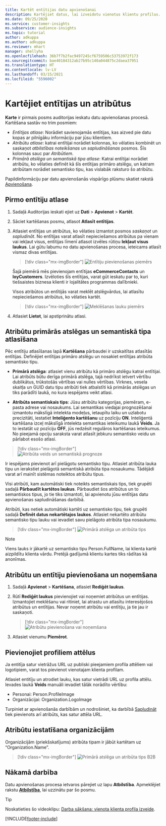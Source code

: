 ```yaml
---
title: Kartēt entītijas datu apvienošanai
description: Kartējiet datus, lai izveidotu vienotus klientu profilus.
ms.date: 09/25/2020
ms.service: customer-insights
ms.subservice: audience-insights
ms.topic: tutorial
author: adkuppa
ms.author: adkuppa
ms.reviewer: mhart
manager: shellyha
ms.openlocfilehash: 36b7f7b2fac9497245cf6759506c53753972f173
ms.sourcegitcommit: bae40184312ab27b95c140a044875c2daea37951
ms.translationtype: HT
ms.contentlocale: lv-LV
ms.lasthandoff: 03/15/2021
ms.locfileid: "5596002"
---
```

# <a name="map-entities-and-attributes"></a>Kartējiet entītijas un atribūtus

**Karte** ir pirmais posms auditorijas ieskatu datu apvienošanas procesā. Kartēšana sastāv no trim posmiem:

- *Entītijas atlase*: Norādiet savienojamās entītijas, kas aizved pie datu kopas ar pilnīgāku informāciju par jūsu klientiem.
- *Atribūtu atlase*: katrai entītijai norādiet kolonnas, ko vēlaties kombinēt un saskaņot *atbilstības noteikšanas* un *sapludināšanas* posmos. Šīs kolonnas sauc par *Atribūtiem*.
- *Primārā atslēga un semantiskā tipa atlase*: Katrai entītijai norādiet atribūtu, ko vēlaties definēt kā šīs entītijas primāro atslēgu, un katram atribūtam norādiet semantisko tipu, kas vislabāk raksturo šo atribūtu.

Papildinformāciju par datu apvienošanās vispārīgo plūsmu skatiet rakstā [Apvienošana](data-unification.md).

## <a name="select-the-first-entities"></a>Pirmo entītiju atlase

1. Sadaļā Auditorijas ieskati ejiet uz **Dati** > **Apvienot** > **Kartēt**.

2. Sāciet kartēšanas posmu, atlasot **Atlasīt entītijas**.

3. Atlasiet entītijas un atribūtus, ko vēlaties izmantot posmos *saskaņot* un *sapludināt*. No entītijas varat atlasīt nepieciešamos atribūtus pa vienam vai iekļaut visus, entītijas līmenī atlasot izvēles rūtiņu **Iekļaut visus laukus**. Lai gūtu labumu no datu apvienošanas procesa, ieteicams atlasīt vismaz divas entītijas.

   > [!div class="mx-imgBorder"]
   > ![Entītiju pievienošanas piemērs](media/data-manager-configure-map-add-entities-example.png "Entītiju pievienošanas piemērs")

   Šajā piemērā mēs pievienojam entītijas **eCommerceContacts** un **loyCustomers**. Izvēloties šīs entītijas, varat gūt ieskatu par to, kuri tiešsaistes biznesa klienti ir lojalitātes programmas dalībnieki.
   
   Visos atribūtos un entītijās varat meklēt atslēgvārdus, lai atlasītu nepieciešamos atribūtus, ko vēlaties kartēt.
   
     > [!div class="mx-imgBorder"]
   > ![Meklēšanas lauku piemērs](media/data-manager-configure-map-search-fields-example.png "Meklēšanas lauku piemērs")

4. Atlasiet **Lietot**, lai apstiprinātu atlasi.

## <a name="select-primary-key-and-semantic-type-for-attributes"></a>Atribūtu primārās atslēgas un semantiskā tipa atlasīšana

Pēc entītiju atlasīšanas lapā **Kartēšana** pārbaudei ir uzskaitītas atlasītās entītijas. Definējiet entītijas primāro atslēgu un nosakiet entītijas atribūta semantisko tipu.

- **Primārā atslēga**: atlasiet vienu atribūtu kā primāro atslēgu katrai entītijai. Lai atribūts būtu derīga primārā atslēga, tajā nedrīkst ietvert vērtību dublikātus, trūkstošās vērtības vai nulles vērtības. Virknes, vesela skaitļa un GUID datu tipu atribūti tiek atbalstīti kā primārās atslēgas un tiks parādīti laukā, no kura iespējams veikt atlasi.

- **Atribūta semantiskais tips**: Jūsu atribūtu kategorijas, piemēram, e-pasta adrese vai nosaukums. Lai semantikas viedajai prognozēšanai izmantotu mākslīgā intelekta modeļus, ietaupītu laiku un uzlabotu precizitāti, iestatiet **Inteliģento kartēšanu** uz pozīciju **ON**. Inteliģentā kartēšana izceļ mākslīgā intelekta semantikas ieteikumu laukā **Veids**. Ja to iestatāt uz pozīciju **OFF**, jūs redzēsit regulāros kartēšanas ieteikumus. No pieejamā opciju saraksta varat atlasīt jebkuru semantisko veidu un pārlabot esošo atlasi.

> [!div class="mx-imgBorder"]
> ![Atribūta veids un semantiskā prognoze](media/data-manager-configure-map-add-attributes-semantic-prediction.png "Atribūta veids un semantiskā prognoze")

Ir iespējams pievienot arī pielāgotu semantisko tipu. Atlasiet atribūta lauka tipu un ierakstiet pielāgotā semantiskā atribūta tipa nosaukumu. Tādējādi varat arī mainīt sistēmas noteiktos atribūtu tipus.

Visi atribūti, kam automātiski tiek noteikts semantiskais tips, tiek grupēti sadaļā **Pārbaudīt kartētos laukus**. Pārbaudiet šos atribūtus un to semantiskos tipus, jo tie tiks izmantoti, lai apvienotu jūsu entītijas datu apvienošanas sapludināšanas darbībā.

Atribūti, kas netiek automātiski kartēti uz semantisko tipu, tiek grupēti sadaļā **Definēt datus nekartētajos laukos**. Atlasiet nekartēto atribūtu semantisko tipu lauku vai ievadiet savu pielāgoto atribūta tipa nosaukumu.

> [!div class="mx-imgBorder"]
> ![Primārā atslēga un atribūta tips](media/data-manager-configure-map-add-attributes.png "Primārā atslēga un atribūta tips")

> [!NOTE]
> Viens lauks ir jākartē uz semantisko tipu Person.FullName, lai klienta kartē aizpildītu klienta vārdu. Pretējā gadījumā klientu kartes tiks rādītas kā anonīmas. 

## <a name="add-and-remove-attributes-and-entities"></a>Atribūtu un entītiju pievienošana un noņemšana

1. Sadaļā **Apvienot** > **Kartēšana**, atlasiet **Rediģēt laukus**.

2. Rūtī **Rediģēt laukus** pievienojiet vai noņemiet atribūtus un entītijas. Izmantojiet meklēšanu vai ritiniet, lai atrastu un atlasītu interesējošos atribūtus un entītijas. Nevar noņemt atribūtu vai entītiju, ja tie jau ir saskaņoti.

   > [!div class="mx-imgBorder"]
   > ![Atribūtu pievienošana vai noņemšana](media/configure-data-map-edit.png "Atribūtu pievienošana vai noņemšana")

3. Atlasiet vienumu **Piemērot**.

## <a name="add-images-to-profiles"></a>Pievienojiet profiliem attēlus

Ja entitīja satur vietrāžus URL uz publiski pieejamiem profila attēliem vai logotipiem, varat tos pievienot vienotajam klienta profilam.

Atlasiet entitīju un atrodiet lauku, kas satur vietrādi URL uz profila attēlu. Ievades laukā **Veids** manuāli ievadiet tālāk norādīto vērtību: 
- Personai: Person.ProfileImage
- Organizācijai: Organization.LogoImage

Turpiniet ar apvienošanās darbībām un nodrošiniet, ka darbībā [Sapludināt](merge-entities.md) tiek pievienots arī atribūts, kas satur attēla URL.

## <a name="set-attributes-for-organizations"></a>Atribūtu iestatīšana organizācijām

Organizācijām (priekšskatījums) atribūta tipam ir jābūt kartētam uz “Organization.Name”.
> [!div class="mx-imgBorder"]
> ![Primārā atslēga un atribūta tips B2B](media/configure-data-map-edit-b2b.png "Primārā atslēga un atribūta tips B2B")

## <a name="next-step"></a>Nākamā darbība

Datu apvienošanas procesa ietvaros pārejiet uz lapu **Atbilstība**. Apmeklējiet rakstu [**Atbilstība**](match-entities.md), lai uzzinātu par šo posmu.

> [!TIP]
> Noskatieties šo videoklipu: [Darba sākšana: vienota klienta profila izveide](https://youtu.be/oBfGEhucAxs).


[!INCLUDE[footer-include](../includes/footer-banner.md)]